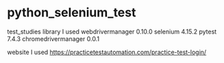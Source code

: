 # python_selenium_test
test_studies 
library I used
webdrivermanager    0.10.0
selenium            4.15.2
pytest              7.4.3
chromedrivermanager 0.0.1

website I used
https://practicetestautomation.com/practice-test-login/


